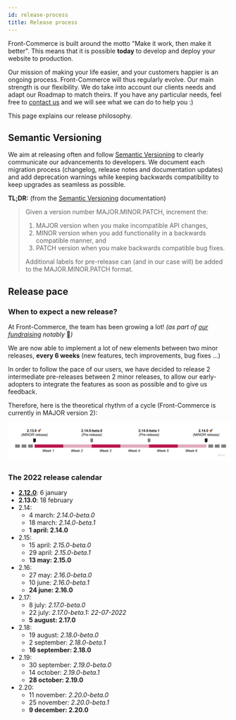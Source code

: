 ```yaml
---
id: release-process
title: Release process
---
```


Front-Commerce is built around the motto "Make it work, then make it better". This means that it is possible **today** to develop and deploy your website to production.

Our mission of making your life easier, and your customers happier is an ongoing process. Front-Commerce will thus regularly evolve. Our main strength is our flexibility. We do take into account our clients needs and adapt our Roadmap to match theirs. If you have any particular needs, feel free to <span class="intercom-launcher">[contact us](mailto:hello@front-commerce.com)</span> and we will see what we can do to help you :)

This page explains our release philosophy.

## Semantic Versioning

We aim at releasing often and follow [Semantic Versioning](https://semver.org) to clearly communicate our advancements to developers. We document each migration process (changelog, release notes and documentation updates) and add deprecation warnings while keeping backwards compatibility to keep upgrades as seamless as possible.

**TL;DR:** (from the [Semantic Versioning](https://semver.org) documentation)

> Given a version number MAJOR.MINOR.PATCH, increment the:
>
> 1. MAJOR version when you make incompatible API changes,
> 2. MINOR version when you add functionality in a backwards compatible manner, and
> 3. PATCH version when you make backwards compatible bug fixes.
>
> Additional labels for pre-release can (and in our case will) be added to the MAJOR.MINOR.PATCH format.

## Release pace

### When to expect a new release?

At Front-Commerce, the team has been growing a lot! _(as part of [our fundraising](https://www.usine-digitale.fr/article/front-commerce-leve-1-5-million-d-euros-pour-sa-solution-d-optimisation-des-boutiques-en-ligne.N1163477) notably_ 👀*)*

We are now able to implement a lot of new elements between two minor releases, **every 6 weeks** (new features, tech improvements, bug fixes ...)

In order to follow the pace of our users, we have decided to release 2 intermediate pre-releases between 2 minor releases, to allow our early-adopters to integrate the features as soon as possible and to give us feedback.

Therefore, here is the theoretical rhythm of a cycle (Front-Commerce is currently in MAJOR version 2):

![Front-Commerce’s release pace and cycles](/docs/appendices/assets/release-pace.jpg)

### The 2022 release calendar

- **[2.12.0](/docs/appendices/release-notes.html#2-12-0-2022-01-06)**: 6 january
- **2.13.0**: 18 february
- 2.14:
  - 4 march: _2.14.0-beta.0_
  - 18 march: _2.14.0-beta.1_
  - **1 april: 2.14.0**
- 2.15:
  - 15 april: _2.15.0-beta.0_
  - 29 april: _2.15.0-beta.1_
  - **13 may: 2.15.0**
- 2.16:
  - 27 may: _2.16.0-beta.0_
  - 10 june: _2.16.0-beta.1_
  - **24 june: 2.16.0**
- 2.17:
  - 8 july: _2.17.0-beta.0_
  - 22 july: _2.17.0-beta.1: 22-07-2022_
  - **5 august: 2.17.0**
- 2.18:
  - 19 august: _2.18.0-beta.0_
  - 2 september: _2.18.0-beta.1_
  - **16 september: 2.18.0**
- 2.19:
  - 30 september: _2.19.0-beta.0_
  - 14 october: _2.19.0-beta.1_
  - **28 october: 2.19.0**
- 2.20:
  - 11 november: _2.20.0-beta.0_
  - 25 november: _2.20.0-beta.1_
  - **9 december: 2.20.0**
